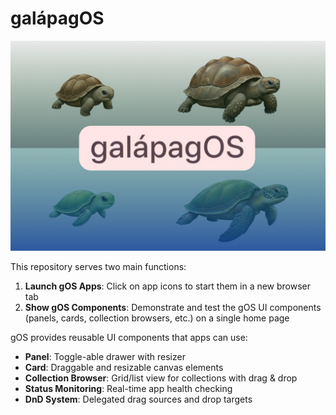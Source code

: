 # galápagOS

![gOS](public/assets/gOS.png)

This repository serves two main functions:

1. **Launch gOS Apps**: Click on app icons to start them in a new browser tab
2. **Show gOS Components**: Demonstrate and test the gOS UI components (panels, cards, collection browsers, etc.) on a single home page

gOS provides reusable UI components that apps can use:

- **Panel**: Toggle-able drawer with resizer
- **Card**: Draggable and resizable canvas elements
- **Collection Browser**: Grid/list view for collections with drag & drop
- **Status Monitoring**: Real-time app health checking
- **DnD System**: Delegated drag sources and drop targets
